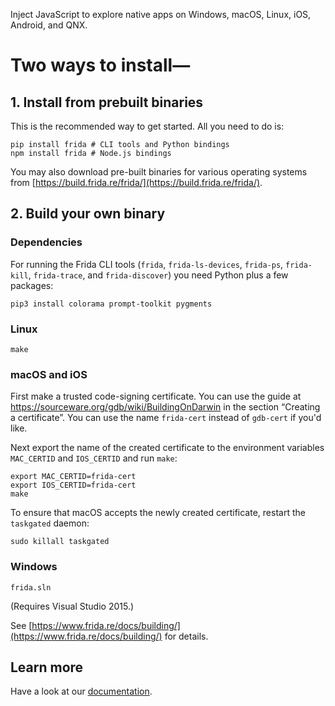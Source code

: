 Inject JavaScript to explore native apps on Windows, macOS, Linux, iOS, Android, and QNX.

Two ways to install—
===

## 1. Install from prebuilt binaries

This is the recommended way to get started. All you need to do is:

    pip install frida # CLI tools and Python bindings
    npm install frida # Node.js bindings

You may also download pre-built binaries for various operating systems from
[https://build.frida.re/frida/](https://build.frida.re/frida/).

## 2. Build your own binary

### Dependencies

For running the Frida CLI tools (`frida`, `frida-ls-devices`, `frida-ps`,
`frida-kill`, `frida-trace`, and `frida-discover`) you need Python plus a
few packages:

    pip3 install colorama prompt-toolkit pygments

### Linux

    make

### macOS and iOS

First make a trusted code-signing certificate. You can use the guide at
https://sourceware.org/gdb/wiki/BuildingOnDarwin in the section
“Creating a certificate”. You can use the name `frida-cert` instead of
`gdb-cert` if you'd like.

Next export the name of the created certificate to the environment
variables `MAC_CERTID` and `IOS_CERTID` and run `make`:

    export MAC_CERTID=frida-cert
    export IOS_CERTID=frida-cert
    make

To ensure that macOS accepts the newly created certificate, restart the
`taskgated` daemon:

    sudo killall taskgated

### Windows

    frida.sln

(Requires Visual Studio 2015.)

See [https://www.frida.re/docs/building/](https://www.frida.re/docs/building/)
for details.

## Learn more

Have a look at our [documentation](https://www.frida.re/docs/home/).
